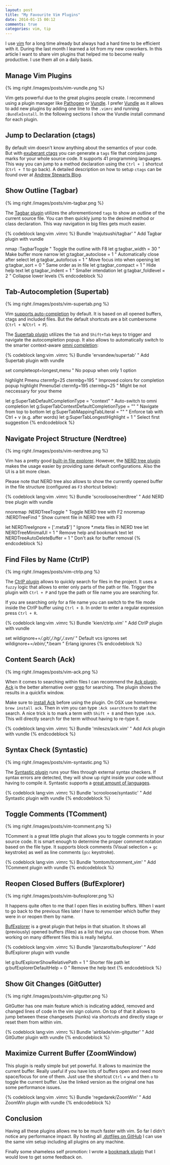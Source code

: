 ```yaml
---
layout: post
title: "My Favourite Vim Plugins"
date: 2014-01-15 00:12
comments: true
categories: vim, tip
---
```


I use [vim](http://www.vim.org/) for a long time already but always had a hard time to be efficient with it. During the last month I learned a lot from my new coworkers. In this article I want to share vim plugins that helped me to become really productive. I use them all on a daily basis.

<!-- more -->

## Manage Vim Plugins

{% img right /images/posts/vim-vundle.png %}

Vim gets powerful due to the great plugins people create. I recommend using a plugin manager like [Pathogen](http://www.vim.org/scripts/script.php?script_id=2332) or [Vundle](https://github.com/gmarik/Vundle.vim). I prefer [Vundle](https://github.com/gmarik/Vundle.vim) as it allows to add new plugins by adding one line to the `.vimrc` and running `:BundleInstall`. In the following sections I show the Vundle install command for each plugin.

## Jump to Declaration (ctags)

By default vim doesn't know anything about the semantics of your code. But with [exuberant ctags](http://ctags.sourceforge.net/) you can generate a `tags` file that contains jump marks for your whole source code. It supports 41 programming languages. This way you can jump to a method declaration using the `Ctrl + ]` shortcut (`Ctrl + T` to go back). A detailed description on how to setup `ctags` can be found over at [Andrew Stewarts Blog](http://blog.stwrt.ca/2012/10/31/vim-ctags).

## Show Outline (Tagbar)

{% img right /images/posts/vim-tagbar.png %}

The [Tagbar plugin](http://majutsushi.github.io/tagbar/) utilizes the aforementioned `tags` to show an outline of the current source file. You can then quickly jump to the desired method or class declaration. This way navigation in big files gets much easier.

{% codeblock lang:vim .vimrc %}
Bundle 'majutsushi/tagbar'                           " Add Tagbar plugin with vundle

nmap <F8> :TagbarToggle<CR>                          " Toggle the outline with F8
let g:tagbar_width = 30                              " Make buffer more narrow
let g:tagbar_autoclose = 1                           " Automatically close after select
let g:tagbar_autofocus = 1                           " Move focus into when opening
let g:tagbar_sort = 0                                " Same order as in file
let g:tagbar_compact = 1                             " Hide help text
let g:tagbar_indent = 1                              " Smaller intendation
let g:tagbar_foldlevel = 2                           " Collapse lower levels
{% endcodeblock %}

## Tab-Autocompletion (Supertab)

{% img right /images/posts/vim-supertab.png %}

Vim [supports auto-completion](http://vimdoc.sourceforge.net/htmldoc/options.html#'completeopt') by default. It is based on all opened buffers, ctags and included files. But the default shortcuts are a bit cumbersome (`Ctrl + N`/`Ctrl + P`).

The [Supertab plugin](https://github.com/ervandew/supertab) utilizes the `Tab` and `Shift+Tab` keys to trigger and navigate the autocompletion popup. It also allows to automatically switch to the smarter context-aware [omni completion](http://vim.wikia.com/wiki/Omni_completion):

{% codeblock lang:vim .vimrc %}
Bundle 'ervandew/supertab'                           " Add Supertab plugin with vundle

set completeopt=longest,menu                         " No popup when only 1 option

highlight Pmenu ctermfg=25 ctermbg=195               " Improved colors for completion popup
highlight PmenuSel ctermfg=195 ctermbg=25            " Might be not neccessary for your theme

let g:SuperTabDefaultCompletionType = "context"      " Auto-switch to omni completion
let g:SuperTabContextDefaultCompletionType = "<c-n>" " Navigate from top to bottom
let g:SuperTabMappingTabLiteral = "<c-v>"            " Enforce tab with Ctrl + v (e.g. after words)
let g:SuperTabLongestHighlight = 1                   " Select first suggestion
{% endcodeblock %}

## Navigate Project Structure (Nerdtree)

{% img right /images/posts/vim-nerdtree.png %}

Vim has a pretty good [built-in file explorer](http://vimdoc.sourceforge.net/htmldoc/pi_netrw.html#:Explore). However, the [NERD tree plugin](https://github.com/scrooloose/nerdtree) makes the usage easier by providing sane default configurations. Also the UI is a bit more clean.

Please note that NERD tree also allows to show the currently opened buffer in the file structure (configured as `F3` shortcut below):

{% codeblock lang:vim .vimrc %}
Bundle 'scrooloose/nerdtree'                         " Add NERD tree plugin with vundle

nnoremap <F2> :NERDTreeToggle<CR>                    " Toggle NERD tree with F2
nnoremap <F3> :NERDTreeFind<CR>                      " Show current file in NERD tree with F3

let NERDTreeIgnore = ['\.meta$']                     " Ignore *.meta files in NERD tree
let NERDTreeMinimalUI = 1                            " Remove help and bookmark text
let NERDTreeAutoDeleteBuffer = 1                     " Don't ask for buffer removal
{% endcodeblock %}

## Find Files by Name (CtrlP)

{% img right /images/posts/vim-ctrlp.png %}

The [CtrlP plugin](https://github.com/kien/ctrlp.vim) allows to quickly search for files in the project. It uses a `fuzzy` logic that allows to enter only parts of the path or file. Trigger the plugin with `Ctrl + P` and type the path or file name you are searching for.

If you are searching only for a file name you can switch to the file mode inside the CtrlP buffer using `Ctrl + D`. In order to enter a regular expression press `Ctrl + R`.

{% codeblock lang:vim .vimrc %}
Bundle 'kien/ctrlp.vim'                           " Add CtrlP plugin with vundle

set wildignore+=*/.git/*,*/.hg/*,*/.svn/*         " Default vcs ignores
set wildignore+=*/ebin/*,*.beam                   " Erlang ignores
{% endcodeblock %}

## Content Search (Ack)

{% img right /images/posts/vim-ack.png %}

When it comes to searching within files I can recommend the [Ack plugin](https://github.com/mileszs/ack.vim). [Ack](http://beyondgrep.com/) is the better alternative over [grep](http://en.wikipedia.org/wiki/Grep) for searching. The plugin shows the results in a quickfix window.

Make sure to [install Ack](https://github.com/mileszs/ack.vim) before using the plugin. On OSX use homebrew: `brew install ack`. Then in vim you can type `:Ack searchterm` to start the search. A nice trick is to mark a term with `Shift + 8` and then type `:Ack`. This will directly search for the term without having to re-type it.

{% codeblock lang:vim .vimrc %}
Bundle 'mileszs/ack.vim'                          " Add Ack plugin with vundle
{% endcodeblock %}

## Syntax Check (Syntastic)

{% img right /images/posts/vim-syntastic.png %}

The [Syntastic plugin](https://github.com/scrooloose/syntastic) runs your files through external syntax checkers. If syntax errors are detected, they will show up right inside your code without having to compile it. Syntastic supports a [great amount of languages](https://github.com/scrooloose/syntastic/wiki/Syntax-Checkers).

{% codeblock lang:vim .vimrc %}
Bundle 'scrooloose/syntastic'                     " Add Syntastic plugin with vundle
{% endcodeblock %}

## Toggle Comments (TComment)

{% img right /images/posts/vim-tcomment.png %}

TComment is a great little plugin that allows you to toggle comments in your source code. It is smart enough to determine the proper comment notation based on the file type. It supports block comments (Visual selection + `gc` keystroke)  as well as line comments (`gcc` keystroke).

{% codeblock lang:vim .vimrc %}
Bundle 'tomtom/tcomment_vim'                      " Add TComment plugin with vundle
{% endcodeblock %}

## Reopen Closed Buffers (BufExplorer)

{% img right /images/posts/vim-bufexplorer.png %}

It happens quite often to me that I open files in existing buffers. When I want to go back to the previous files later I have to remember which buffer they were in or reopen them by name.

[BufExplorer](https://github.com/jlanzarotta/bufexplorer) is a great plugin that helps in that situation. It shows all (previously) opened buffers (files) as a list that you can choose from. When working on many different files this is really helpful.

{% codeblock lang:vim .vimrc %}
Bundle 'jlanzarotta/bufexplorer'                  " Add BufExplorer plugin with vundle

let g:bufExplorerShowRelativePath = 1             " Shorter file path
let g:bufExplorerDefaultHelp = 0                  " Remove the help text
{% endcodeblock %}

## Show Git Changes (GitGutter)

{% img right /images/posts/vim-gitgutter.png %}

GitGutter has one main feature which is indicating added, removed and changed lines of code in the vim sign column. On top of that it allows to jump between these changesets (hunks) via shortcuts and directly stage or reset them from within vim.

{% codeblock lang:vim .vimrc %}
Bundle 'airblade/vim-gitgutter'                   " Add GitGutter plugin with vundle
{% endcodeblock %}

## Maximize Current Buffer (ZoomWindow)

This plugin is really simple but yet powerful. It allows to maximize the current buffer. Really useful if you have lots of buffers open and need more space/focus for one of them. Just use the shortcut `Ctrl` + `w` and then `o` to toggle the current buffer. Use the linked version as the original one has some performance issues.

{% codeblock lang:vim .vimrc %}
Bundle 'regedarek/ZoomWin'                        " Add ZoomWin plugin with vundle
{% endcodeblock %}

## Conclusion

Having all these plugins allows me to be much faster with vim. So far I didn't notice any performance impact. By hosting all [.dotfiles on GitHub](https://github.com/MattesGroeger/dotfiles) I can use the same vim setup including all plugins on any machine.

Finally some shameless self promotion: I wrote a [bookmark plugin](https://github.com/MattesGroeger/vim-bookmarks) that I would love to get some feedback on.
